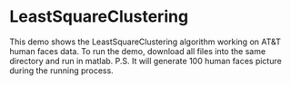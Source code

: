 # LeastSquareClustering
This demo shows the LeastSquareClustering algorithm working on AT&T human faces data.
To run the demo, download all files into the same directory and run in matlab. 
P.S. It will generate 100 human faces picture during the running process.
